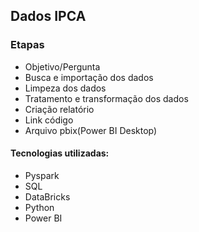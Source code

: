## Dados IPCA

### Etapas
* Objetivo/Pergunta
* Busca e importação dos dados
* Limpeza dos dados
* Tratamento e transformação dos dados
* Criação relatório
* Link código
* Arquivo pbix(Power BI Desktop)

#### Tecnologias utilizadas:

* Pyspark
* SQL
* DataBricks
* Python
* Power BI
